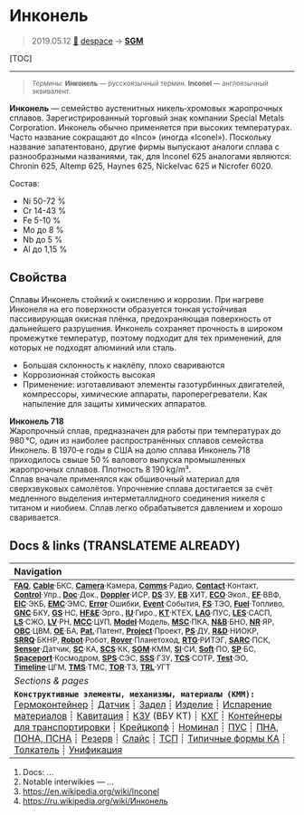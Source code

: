 # Инконель
> 2019.05.12 [🚀](../index/index.md) [despace](index.md) → **[SGM](sgm.md)**

[TOC]

---

> <small>*Термины:* **Инконель** — русскоязычный термин. **Inconel** — англоязычный эквивалент.</small>

**Инконель** — семейство аустенитных никель‑хромовых жаропрочных сплавов. Зарегистрированный торговый знак компании Special Metals Corporation. Инконель обычно применяется при высоких температурах. Часто название сокращают до «Inco» (иногда «Iconel»). Поскольку название запатентовано, другие фирмы выпускают аналоги сплава с разнообразными названиями, так, для Inconel 625 аналогами являются: Chronin 625, Altemp 625, Haynes 625, Nickelvac 625 и Nicrofer 6020.

Состав:

   - Ni 50-72 %
   - Cr 14-43 %
   - Fe 5-10 %
   - Mo до 8 %
   - Nb до 5 %
   - Al до 1,15 %



## Свойства
Сплавы Инконель стойкий к окислению и коррозии. При нагреве Инконеля на его поверхности образуется тонкая устойчивая пассивирующая окисная плёнка, предохраняющая поверхность от дальнейшего разрушения. Инконель сохраняет прочность в широком промежутке температур, поэтому подходит для тех применений, для которых не подходят алюминий или сталь.
   - Большая склонность к наклёпу, плохо свариваются
   - Коррозионная стойкость высокая
   - Применение: изготавливают элементы газотурбинных двигателей, компрессоры, химические аппараты, пароперегреватели. Как напыление для защиты химических аппаратов.

**Инконель 718**  
Жаропрочный сплав, предназначен для работы при температурах до 980 ℃, один из наиболее распространённых сплавов семейства Инконель. В 1970‑е годы в США на долю сплава Инконель 718 приходилось свыше 50 % валового выпуска промышленных жаропрочных сплавов. Плотность 8 190 kg/m³.  
Сплав вначале применялся как обшивочный материал для сверхзвуковых самолётов. Упрочнение сплава достигается за счёт медленного выделения интерметаллидного соединения никеля с титаном и ниобием. Сплав легко обрабатывется давлением и хорошо сваривается.



<p style="page-break-after:always"> </p>

## Docs & links (TRANSLATEME ALREADY)
|Navigation|
|:--|
|<small>**[FAQ](faq.md)**, **[Cable](cable.md)**·БКС, **[Camera](cam.md)**·Камера, **[Comms](comms.md)**·Радио, **[Contact](contact.md)**·Контакт, **[Control](control.md)**·Упр., **[Doc](doc.md)**·Док., **[Doppler](doppler.md)**·ИСР, **[DS](ds.md)**·ЗУ, **[EB](eb.md)**·ХИТ, **[ECO](ecology.md)**·Экол., **[EF](ef.md)**·ВВФ, **[ElC](elc.md)**·ЭКБ, **[EMC](emc.md)**·ЭМС, **[Error](error.md)**·Ошибки, **[Event](event.md)**·События, **[FS](fs.md)**·ТЭО, **[Fuel](fuel.md)**·Топливо, **[GNC](gnc.md)**·БКУ, **[GS](scs.md)**·НС, **[HF&E](hfe.md)**·Эрго., **[IU](iu.md)**·Гиро., **[KT](kt.md)**·КТЕХ, **[LAG](lag.md)**·ПУC, **[LES](les.md)**·САСП, **[LS](ls.md)**·СЖО, **[LV](lv.md)**·РН, **[MCC](mcc.md)**·ЦУП, **[Model](model.md)**·Модель, **[MSC](sc.md)**·ПКА, **[N&B](nnb.md)**·БНО, **[NR](nr.md)**·ЯР, **[OBC](obc.md)**·ЦВМ, **[OE](oe.md)**·БА, **[Pat.](патент.md)**·Патент, **[Project](project.md)**·Проект, **[PS](ps.md)**·ДУ, **[R&D](rnd.md)**·НИОКР, **[SRRQ](srrq.md)**·БКНР, **[Robot](robotics.md)**·Робот, **[Rover](rover.md)**·Планетоход, **[RTG](rtg.md)**·РИТЭГ, **[SARC](sarc.md)**·ПСК, **[Sensor](sensor.md)**·Датчик, **[SC](sc.md)**·КА, **[SCS](scs.md)**·КК, **[SGM](sgm.md)**·КММ, **[SI](si.md)**·СИ, **[Soft](soft.md)**·ПО, **[SP](sp.md)**·БС, **[Spaceport](spaceport.md)**·Космодром, **[SPS](sps.md)**·СЭС, **[SSS](sss.md)**·ГЗУ, **[TCS](tcs.md)**·СОТР, **[Test](test.md)**·ЭО, **[Timeline](timeline.md)**·ЦГМ, **[TMS](tms.md)**·ТМС, **[TOR](tor.md)**·ТЗ, **[TRL](trl.md)**·УГТ</small>|
|*Sections & pages*|
|**`Конструктивные элементы, механизмы, материалы (КММ):`**<br> [Гермоконтейнер](гермоконтейнер.md) ┊ [Датчик](sensor.md) ┊ [Задел](margin.md) ┊ [Изделие](unit.md) ┊ [Испарение материалов](mat_sublime.md) ┊ [Кавитация](cavitation.md) ┊ [КЗУ](cinu.md) (ВБУ КТ) ┊ [КХГ](cgs.md) ┊ [Контейнеры для транспортировки](ship_contain.md) ┊ [Крейцкопф](crosshead.md) ┊ [Номинал](nominal.md) ┊ [ПУС](lag.md) ┊ [ПНА, ПОНА, ПСНА](aiad.md) ┊ [Резерв](reserve.md) ┊ [Слайс](слайс.md) ┊ [ТСП](tsp.md) ┊ [Типичные формы КА](sc_ts.md) ┊ [Толкатель](толкатель.md) ┊ [Унификация](commonality.md)|

   1. Docs: …
   1. Notable interwikies — …
   1. <https://en.wikipedia.org/wiki/Inconel>
   1. <https://ru.wikipedia.org/wiki/Инконель>

